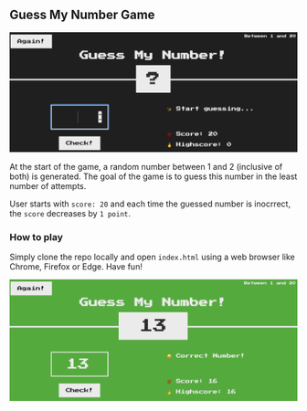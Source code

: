 
## Guess My Number Game

![image info](./assets/home_page.png)

At the start of the game, a random number between 1 and 2 (inclusive of both) is generated. The goal of the game is to guess this number in the least number of attempts. 

User starts with `score: 20` and each time the guessed number is inocrrect, the `score` decreases by `1 point`.

### How to play
Simply clone the repo locally and open `index.html` using a web browser like Chrome, Firefox or Edge. Have fun!

![image info](./assets/home_page_win.png)

